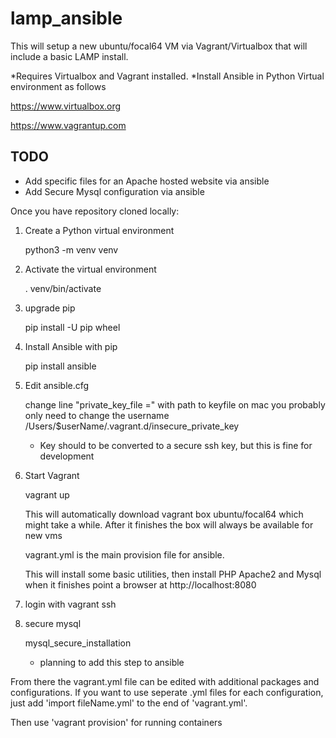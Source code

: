 # lamp_ansible

This will setup a new ubuntu/focal64 VM via Vagrant/Virtualbox that will include a basic LAMP install.

*Requires Virtualbox and Vagrant installed. 
*Install Ansible in Python Virtual environment as follows

https://www.virtualbox.org

https://www.vagrantup.com

## TODO
* Add specific files for an Apache hosted website via ansible
* Add Secure Mysql configuration via ansible




Once you have repository cloned locally:

1. Create a Python virtual environment
  
    python3 -m venv venv
    
2. Activate the virtual environment

    . venv/bin/activate
    
3. upgrade pip 

    pip install -U pip wheel
    
4. Install Ansible with pip

    pip install ansible
    
5. Edit ansible.cfg
    
    change line "private_key_file =" with path to keyfile
    on mac you probably only need to change the username /Users/$userName/.vagrant.d/insecure_private_key
    
    * Key should to be converted to a secure ssh key, but this is fine for development


6. Start Vagrant

    vagrant up
    
    This will automatically download vagrant box ubuntu/focal64 which might take a while.
    After it finishes the box will always be available for new vms
    
	vagrant.yml is the main provision file for ansible.

	This will install some basic utilities, then install PHP Apache2 and Mysql
	when it finishes point a browser at http://localhost:8080

7. login with vagrant ssh
    
8. secure mysql

    mysql_secure_installation
    
    * planning to add this step to ansible


From there the vagrant.yml file can be edited with additional packages and configurations.
If you want to use seperate .yml files for each configuration, just add 'import fileName.yml'
to the end of 'vagrant.yml'.

Then use 'vagrant provision' for running containers
